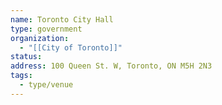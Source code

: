 ```yaml
---
name: Toronto City Hall
type: government
organization:
  - "[[City of Toronto]]"
status:
address: 100 Queen St. W, Toronto, ON M5H 2N3
tags:
  - type/venue
---
```

